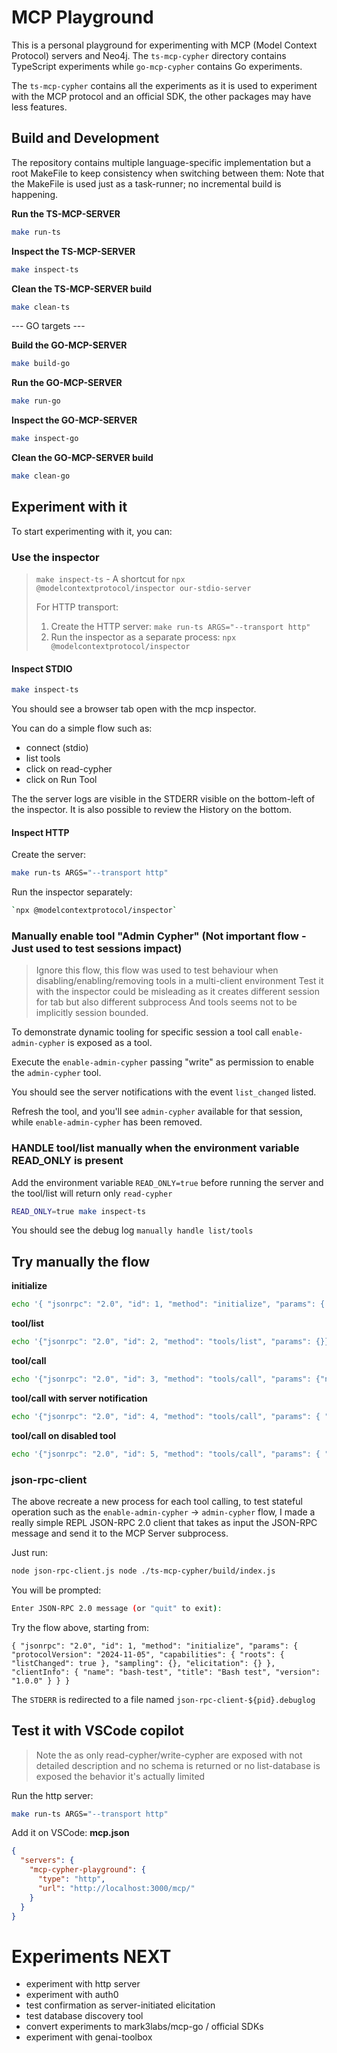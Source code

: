 # MCP Playground

This is a personal playground for experimenting with MCP (Model Context Protocol) servers and Neo4j.
The `ts-mcp-cypher` directory contains TypeScript experiments while `go-mcp-cypher` contains Go experiments.

The `ts-mcp-cypher` contains all the experiments as it is used to experiment with the MCP protocol and an official SDK,
the other packages may have less features.

## Build and Development

The repository contains multiple language-specific implementation but a root MakeFile to keep consistency when switching between them:
Note that the MakeFile is used just as a task-runner; no incremental build is happening.

**Run the TS-MCP-SERVER**

```bash
make run-ts
```

**Inspect the TS-MCP-SERVER**

```bash
make inspect-ts
```

**Clean the TS-MCP-SERVER build**

```bash
make clean-ts
```

--- GO targets ---

**Build the GO-MCP-SERVER**

```bash
make build-go
```

**Run the GO-MCP-SERVER**

```bash
make run-go
```

**Inspect the GO-MCP-SERVER**

```bash
make inspect-go
```

**Clean the GO-MCP-SERVER build**

```bash
make clean-go
```

## Experiment with it

To start experimenting with it, you can:

### Use the inspector

> `make inspect-ts` - A shortcut for `npx @modelcontextprotocol/inspector our-stdio-server`
>
> For HTTP transport:
>
> 1. Create the HTTP server: `make run-ts ARGS="--transport http"`
> 2. Run the inspector as a separate process: `npx @modelcontextprotocol/inspector`

#### Inspect STDIO

```bash
make inspect-ts
```

You should see a browser tab open with the mcp inspector.

You can do a simple flow such as:

- connect (stdio)
- list tools
- click on read-cypher
- click on Run Tool

The the server logs are visible in the STDERR visible on the bottom-left of the inspector.
It is also possible to review the History on the bottom.

#### Inspect HTTP

Create the server:

```bash
make run-ts ARGS="--transport http"
```

Run the inspector separately:

```bash
`npx @modelcontextprotocol/inspector`
```

### Manually enable tool "Admin Cypher" (Not important flow - Just used to test sessions impact)

> Ignore this flow, this flow was used to test behaviour when disabling/enabling/removing tools in a multi-client environment
> Test it with the inspector could be misleading as it creates different session for tab but also different subprocess
> And tools seems not to be implicitly session bounded.

To demonstrate dynamic tooling for specific session a tool call `enable-admin-cypher` is exposed as a tool.

Execute the `enable-admin-cypher` passing "write" as permission to enable the `admin-cypher` tool.

You should see the server notifications with the event `list_changed` listed.

Refresh the tool, and you'll see `admin-cypher` available for that session, while `enable-admin-cypher` has been removed.

### HANDLE tool/list manually when the environment variable READ_ONLY is present

Add the environment variable `READ_ONLY=true` before running the server and the tool/list will return only `read-cypher`

```bash
READ_ONLY=true make inspect-ts
```

You should see the debug log `manually handle list/tools`

## Try manually the flow

**initialize**

```bash
echo '{ "jsonrpc": "2.0", "id": 1, "method": "initialize", "params": { "protocolVersion": "2024-11-05", "capabilities": { "roots": { "listChanged": true }, "sampling": {}, "elicitation": {} }, "clientInfo": { "name": "bash-test", "title": "Bash test", "version": "1.0.0" } } }' | make run-ts
```

**tool/list**

```bash
echo '{"jsonrpc": "2.0", "id": 2, "method": "tools/list", "params": {}}' | make run-ts
```

**tool/call**

```bash
echo '{"jsonrpc": "2.0", "id": 3, "method": "tools/call", "params": {"name": "read-cypher", "arguments": {"cypherQuery": "MATCH (n) RETURN n LIMIT 5"}}}' | make run-ts
```

**tool/call with server notification**

```bash
echo '{"jsonrpc": "2.0", "id": 4, "method": "tools/call", "params": { "name": "enable-admin-cypher", "arguments": { "permission": "write" }, "_meta": { "progressToken": 0 } } }' | make run-ts
```

**tool/call on disabled tool**

```bash
echo '{"jsonrpc": "2.0", "id": 5, "method": "tools/call", "params": { "name": "admin-cypher", "arguments": { "cypherQuery": "CREATE(n:User) SET n.name = \"MPC-USER\"", "url": "bolt://localhost:7687" }, "_meta": { "progressToken": 2 } } }' |  make run-ts
```

### json-rpc-client

The above recreate a new process for each tool calling, to test stateful operation such as the `enable-admin-cypher` -> `admin-cypher` flow,
I made a really simple REPL JSON-RPC 2.0 client that takes as input the JSON-RPC message and send it to the MCP Server subprocess.

Just run:

```bash
node json-rpc-client.js node ./ts-mcp-cypher/build/index.js
```

You will be prompted:

```bash
Enter JSON-RPC 2.0 message (or "quit" to exit):
```

Try the flow above, starting from:

```
{ "jsonrpc": "2.0", "id": 1, "method": "initialize", "params": { "protocolVersion": "2024-11-05", "capabilities": { "roots": { "listChanged": true }, "sampling": {}, "elicitation": {} }, "clientInfo": { "name": "bash-test", "title": "Bash test", "version": "1.0.0" } } }
```

The `STDERR` is redirected to a file named `json-rpc-client-${pid}.debuglog`

## Test it with VSCode copilot

> Note the as only read-cypher/write-cypher are exposed with not detailed description
> and no schema is returned or no list-database is exposed the behavior it's actually limited

Run the http server:

```bash
make run-ts ARGS="--transport http"
```

Add it on VSCode:
**mcp.json**

```json
{
  "servers": {
    "mcp-cypher-playground": {
      "type": "http",
      "url": "http://localhost:3000/mcp/"
    }
  }
}
```

# Experiments NEXT

- experiment with http server
- experiment with auth0
- test confirmation as server-initiated elicitation
- test database discovery tool
- convert experiments to mark3labs/mcp-go / official SDKs
- experiment with genai-toolbox
